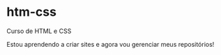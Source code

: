 # htm-css
 Curso de HTML e CSS

Estou aprendendo a criar sites e agora vou gerenciar meus repositórios!
